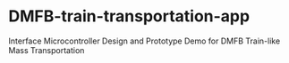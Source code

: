 # DMFB-train-transportation-app
Interface Microcontroller Design and Prototype Demo for DMFB Train-like Mass Transportation
